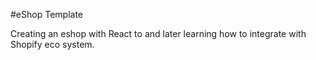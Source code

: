 #eShop Template

Creating an eshop with React to and later learning how to integrate with Shopify eco system.